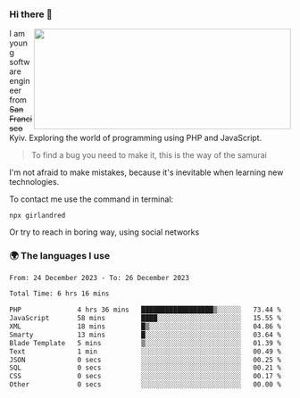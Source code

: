 ### Hi there 👋  

<img align='right' src="https://github-readme-stats.vercel.app/api?username=girlandred&count_private=true&show_icons=true&include_all_commits=true&hide_rank=true&hide_title=true&theme=buefy&card_width=300" width=460 height=180>


I am young software engineer from ~~San Francisco~~ Kyiv. Exploring the world of programming using PHP and JavaScript.


> To find a bug you need to make it, this is the way of the samurai



I'm not afraid to make mistakes, because it's inevitable when learning new technologies.

To contact me use the command in terminal:

```
npx girlandred
```

Or try to reach in boring way, using social networks


### 🌍 The languages I use

<!--START_SECTION:waka-->

```txt
From: 24 December 2023 - To: 26 December 2023

Total Time: 6 hrs 16 mins

PHP              4 hrs 36 mins   ██████████████████▒░░░░░░   73.44 %
JavaScript       58 mins         ████░░░░░░░░░░░░░░░░░░░░░   15.55 %
XML              18 mins         █▒░░░░░░░░░░░░░░░░░░░░░░░   04.86 %
Smarty           13 mins         █░░░░░░░░░░░░░░░░░░░░░░░░   03.64 %
Blade Template   5 mins          ▒░░░░░░░░░░░░░░░░░░░░░░░░   01.39 %
Text             1 min           ░░░░░░░░░░░░░░░░░░░░░░░░░   00.49 %
JSON             0 secs          ░░░░░░░░░░░░░░░░░░░░░░░░░   00.25 %
SQL              0 secs          ░░░░░░░░░░░░░░░░░░░░░░░░░   00.21 %
CSS              0 secs          ░░░░░░░░░░░░░░░░░░░░░░░░░   00.17 %
Other            0 secs          ░░░░░░░░░░░░░░░░░░░░░░░░░   00.00 %
```

<!--END_SECTION:waka-->
